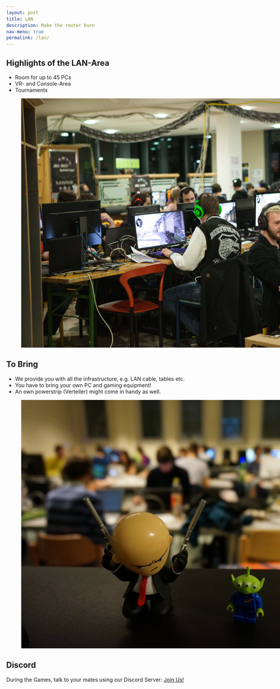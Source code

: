 ```yaml
---
layout: post
title: LAN
description: Make the router burn
nav-menu: true
permalink: /lan/
---
```


## Highlights of the LAN-Area

* Room for up to 45 PCs
* VR- and Console-Area
* Tournaments

<figure>
   
   <img src="/assets/images/lan/lan_panorama.jpg" style="max-width: 1000px;"
      alt="Panorama of the lan area 2018" />
   </a>
   <figcaption></figcaption>
</figure>

## To Bring
* We provide you with all the infrastructure, e.g. LAN cable, tables etc.
* You have to bring your own PC and gaming equipment!
* An own powerstrip (Verteiler) might come in handy as well. 

<figure>
   <a href="/assets/images/lan/hitman.jpg">
   <img src="/assets/images/lan/hitman.jpg" style="max-width: 1000px;"
      alt="Hitman figure with blurred lan in background" />
   </a>
   <figcaption></figcaption>
</figure>

## Discord

During the Games, talk to your mates using our Discord Server: [Join Us!](https://discord.gg/46Hg8v57s9)
